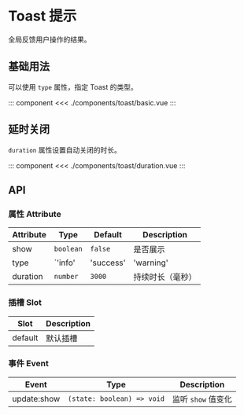 # Toast 提示

全局反馈用户操作的结果。

## 基础用法

可以使用 `type` 属性，指定 Toast 的类型。

::: component <ToastBasic/>
<<< ./components/toast/basic.vue
:::

## 延时关闭

`duration` 属性设置自动关闭的时长。

::: component <ToastDuration/>
<<< ./components/toast/duration.vue
:::

## API

### 属性 Attribute

| Attribute | Type                                       | Default | Description   |
|-----------|--------------------------------------------|---------|---------------|
| show      | `boolean`                                  | `false` | 是否展示        |
| type      | `'info' | 'success' | 'warning' | 'error'` | `info`  | 提示的类型      |
| duration  | `number`                                   | `3000`  | 持续时长（毫秒） |

### 插槽 Slot

| Slot    | Description |
|---------|-------------|
| default | 默认插槽     |

### 事件 Event

| Event       | Type                       | Description       |
|-------------|----------------------------|-------------------|
| update:show | `(state: boolean) => void` | 监听 `show` 值变化  |

